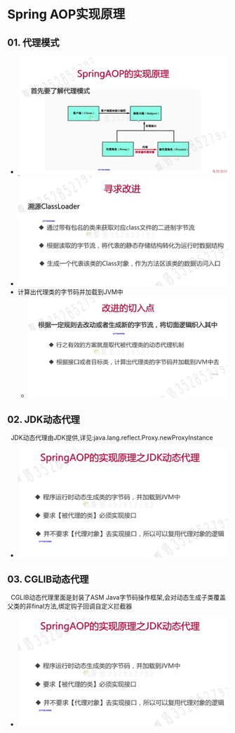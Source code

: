 # Spring AOP实现原理
## 01. 代理模式
+ <img src="./pics/AOP_20201227175131.png"/>
+ <img src="./pics/AOP_20201227175208.png"/>
+ 计算出代理类的字节码并加载到JVM中
   - <img src="./pics/AOP_20201227175246.png"/>
## 02. JDK动态代理
&nbsp;&nbsp;JDK动态代理由JDK提供,详见:java.lang.reflect.Proxy.newProxyInstance
+ <img src="./pics/AOP_20201227175315.png"/>
## 03. CGLIB动态代理
&nbsp;&nbsp;CGLIB动态代理里面是封装了ASM Java字节码操作框架,会对动态生成子类覆盖父类的非final方法,绑定钩子回调自定义拦截器
+ <img src="./pics/AOP_20201227175353.png"/>


